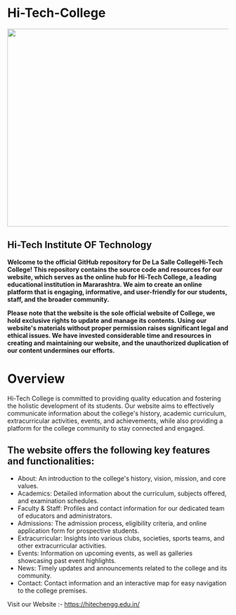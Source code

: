 # Hi-Tech-College

<img src="https://archive.nptel.ac.in/content/college_assets/college_logo/4356_logo.png" width="800" height="450">

## **Hi-Tech Institute OF Technology**

**Welcome to the official GitHub repository for De La Salle CollegeHi-Tech College! This repository contains the source code and resources for our website, which serves as the online hub for Hi-Tech College, a leading educational institution in Mararashtra. We aim to create an online platform that is engaging, informative, and user-friendly for our students, staff, and the broader community.**

**Please note that the website is the sole official website of College, we hold exclusive rights to update and manage its contents. Using our website's materials without proper permission raises significant legal and ethical issues. We have invested considerable time and resources in creating and maintaining our website, and the unauthorized duplication of our content undermines our efforts.**

# Overview
Hi-Tech College is committed to providing quality education and fostering the holistic development of its students. Our website aims to effectively communicate information about the college's history, academic curriculum, extracurricular activities, events, and achievements, while also providing a platform for the college community to stay connected and engaged.

## The website offers the following key features and functionalities:

* About: An introduction to the college's history, vision, mission, and core values.
* Academics: Detailed information about the curriculum, subjects offered, and examination schedules.
* Faculty & Staff: Profiles and contact information for our dedicated team of educators and administrators.
* Admissions: The admission process, eligibility criteria, and online application form for prospective students.
* Extracurricular: Insights into various clubs, societies, sports teams, and other extracurricular activities.
* Events: Information on upcoming events, as well as galleries showcasing past event highlights.
* News: Timely updates and announcements related to the college and its community.
* Contact: Contact information and an interactive map for easy navigation to the college premises.

Visit our Website :- https://hitechengg.edu.in/
